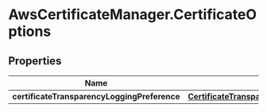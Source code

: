 # AwsCertificateManager.CertificateOptions

## Properties

Name | Type | Description | Notes
------------ | ------------- | ------------- | -------------
**certificateTransparencyLoggingPreference** | [**CertificateTransparencyLoggingPreference**](CertificateTransparencyLoggingPreference.md) |  | [optional] 


